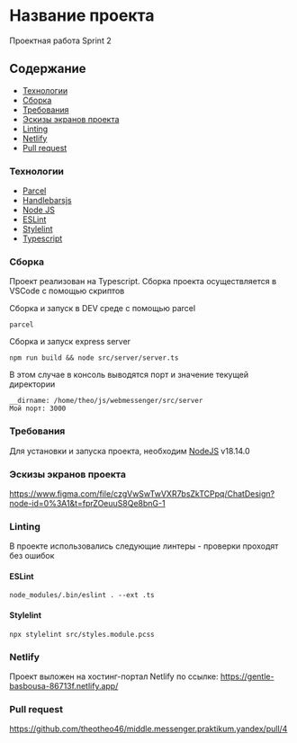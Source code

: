 # Название проекта
Проектная работа Sprint 2

## Содержание
- [Технологии](#технологии) 
- [Сборка](#сборка)
- [Требования](#требования)
- [Эскизы экранов проекта](#эскизы-экранов-проекта)
- [Linting](#linting)
- [Netlify](#netlify)
- [Pull request](#pull-request)


### Технологии
- [Parcel](https://parceljs.org/)
- [Handlebarsjs](https://handlebarsjs.com/)
- [Node JS](https://nodejs.org/en/)
- [ESLint](https://eslint.org/)
- [Stylelint](https://stylelint.io/)
- [Typescript](https://www.typescriptlang.org/)

### Сборка
Проект реализован на Typescript. Сборка проекта осуществляется в VSCode с помощью скриптов

Сборка и запуск в DEV среде с помощью parcel
```
parcel
```

Сборка и запуск express server
```
npm run build && node src/server/server.ts
```

В этом случае в консоль выводятся порт и значение текущей директории
```
__dirname: /home/theo/js/webmessenger/src/server
Мой порт: 3000
```


### Требования
Для установки и запуска проекта, необходим [NodeJS](https://nodejs.org/) v18.14.0


### Эскизы экранов проекта
https://www.figma.com/file/czgVwSwTwVXR7bsZkTCPpq/ChatDesign?node-id=0%3A1&t=fprZOeuuS8Qe8bnG-1


### Linting
В проекте использовались следующие линтеры - проверки проходят без ошибок
#### ESLint
```
node_modules/.bin/eslint . --ext .ts
```
#### Stylelint
```
npx stylelint src/styles.module.pcss 
```


### Netlify
Проект выложен на хостинг-портал Netlify по ссылке:
https://gentle-basbousa-86713f.netlify.app/



### Pull request
https://github.com/theotheo46/middle.messenger.praktikum.yandex/pull/4
